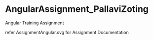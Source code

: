 # AngularAssignment_PallaviZoting
Angular Training Assignment

refer AssignmentAngular.svg for Assignment Documentation
